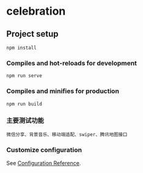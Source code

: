 # celebration

## Project setup
```
npm install
```

### Compiles and hot-reloads for development
```
npm run serve
```

### Compiles and minifies for production
```
npm run build
```

### 主要测试功能
```
微信分享、背景音乐、移动端适配、swiper、腾讯地图接口
```
### Customize configuration
See [Configuration Reference](https://cli.vuejs.org/config/).
